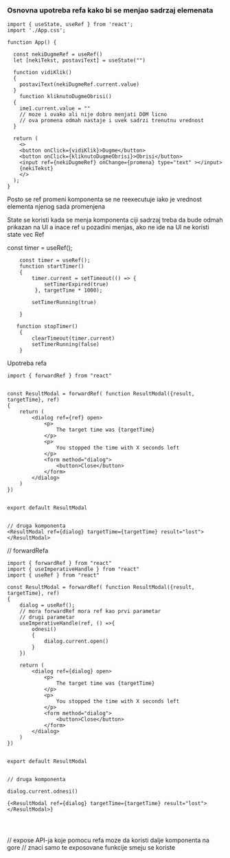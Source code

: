 ### Osnovna upotreba refa kako bi se menjao sadrzaj elemenata
```
import { useState, useRef } from 'react';
import './App.css';

function App() {

  const nekiDugmeRef = useRef()
  let [nekiTekst, postaviText] = useState("")

  function vidiKlik()
  {
    postaviText(nekiDugmeRef.current.value) 
  }
    function kliknutoDugmeObrisi()
  {
    ime1.current.value = ""
    // moze i ovako ali nije dobro menjati DOM licno
    // ova promena odmah nastaje i uvek sadrzi trenutnu vrednost
  }

  return (
    <>
    <button onClick={vidiKlik}>Dugme</button>
    <button onClick={kliknutoDugmeObrisi}>Obrisi</button>
    <input ref={nekiDugmeRef} onChange={promena} type="text" ></input>
    {nekiTekst}
    </>
  );
}
```


Posto se ref promeni komponenta se ne reexecutuje iako je vrednost elementa njenog sada promenjena

State se koristi kada se menja komponenta ciji sadrzaj treba da bude odmah prikazan na UI a inace ref u pozadini menjas, ako ne ide na UI ne koristi state vec Ref



 const timer = useRef();

```
	const timer = useRef();
    function startTimer()
    {
        timer.current = setTimeout(() => {
            setTimerExpired(true) 
         }, targetTime * 1000);

        setTimerRunning(true)

    }

   function stopTimer()
    {
        clearTimeout(timer.current)
        setTimerRunning(false)
    }
```   

Upotreba refa

```
import { forwardRef } from "react"


const ResultModal = forwardRef( function ResultModal({result, targetTime}, ref) 
{
    return (
        <dialog ref={ref} open>
            <p>
                The target time was {targetTime} 
            </p>
            <p>
                You stopped the time with X seconds left
            </p>
            <form method="dialog">
                <button>Close</button>
            </form>
        </dialog>
    )
})


export default ResultModal


// druga komponenta
<ResultModal ref={dialog} targetTime={targetTime} result="lost"></ResultModal>
```
//  forwardRefa







```
import { forwardRef } from "react"
import { useImperativeHandle } from "react"
import { useRef } from "react"

const ResultModal = forwardRef( function ResultModal({result, targetTime}, ref) 
{
    dialog = useRef();
    // mora forwardRef mora ref kao prvi parametar
    // drugi parametar
    useImperativeHandle(ref, () =>{
        odnesi()
        {
            dialog.current.open()
        }
    })

    return (
        <dialog ref={dialog} open>
            <p>
                The target time was {targetTime} 
            </p>
            <p>
                You stopped the time with X seconds left
            </p>
            <form method="dialog">
                <button>Close</button>
            </form>
        </dialog>
    )
})


export default ResultModal


// druga komponenta

dialog.current.odnesi()

{<ResultModal ref={dialog} targetTime={targetTime} result="lost"></ResultModal>}




```
// expose API-ja koje pomocu refa moze da koristi dalje komponenta na gore
// znaci samo te exposovane funkcije smeju se koriste